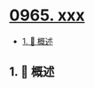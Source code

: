 # [0965. xxx](https://github.com/Tdahuyou/TNotes.leetcode/tree/main/notes/0965.%20xxx)

<!-- region:toc -->

- [1. 📝 概述](#1--概述)

<!-- endregion:toc -->

## 1. 📝 概述
